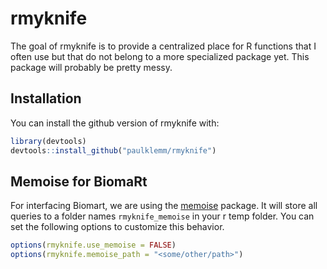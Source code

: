 # rmyknife

The goal of rmyknife is to provide a centralized place for R functions that I often use but that do not belong to a more specialized package yet.
This package will probably be pretty messy.

## Installation

You can install the github version of rmyknife with:

```r
library(devtools)
devtools::install_github("paulklemm/rmyknife")
```

## Memoise for BiomaRt

For interfacing Biomart, we are using the [memoise](https://github.com/r-lib/memoise) package.
It will store all queries to a folder names `rmyknife_memoise` in your r temp folder.
You can set the following options to customize this behavior.

```r
options(rmyknife.use_memoise = FALSE)
options(rmyknife.memoise_path = "<some/other/path>")
```
